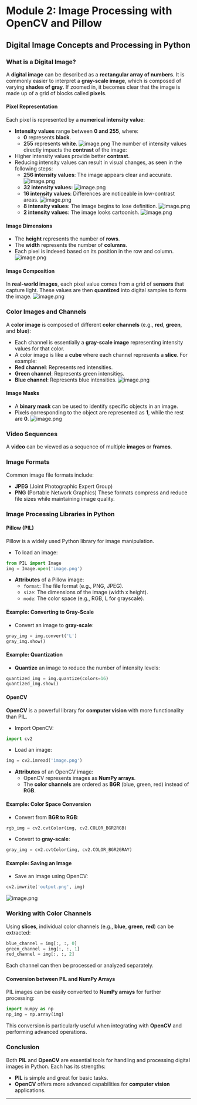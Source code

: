 

# Module 2: Image Processing with OpenCV and Pillow
## Digital Image Concepts and Processing in Python
### What is a Digital Image?
A **digital image** can be described as a **rectangular array of numbers**. It is commonly easier to interpret a **gray-scale image**, which is composed of varying **shades of gray**. If zoomed in, it becomes clear that the image is made up of a grid of blocks called **pixels**.
#### Pixel Representation
Each pixel is represented by a **numerical intensity value**:
- **Intensity values** range between **0 and 255**, where:
	- **0** represents **black**.
	- **255** represents **white**.
![image.png](https://prod-files-secure.s3.us-west-2.amazonaws.com/03e82b26-cccb-4906-bb56-adabcbdc0655/fa1bb4aa-313a-44c2-a7b3-7fa4a8432b08/image.png?X-Amz-Algorithm=AWS4-HMAC-SHA256&X-Amz-Content-Sha256=UNSIGNED-PAYLOAD&X-Amz-Credential=ASIAZI2LB466Y322KDY7%2F20250204%2Fus-west-2%2Fs3%2Faws4_request&X-Amz-Date=20250204T111219Z&X-Amz-Expires=3600&X-Amz-Security-Token=IQoJb3JpZ2luX2VjEBMaCXVzLXdlc3QtMiJHMEUCIQDXlCLACCHagyPafEmcGPJEg396iUQTPgene5rKvpp71wIgJy7zXu2PAVNUPpM34Vf%2BpYrmY%2BiLfrvmgO82z9ZMnk4q%2FwMILBAAGgw2Mzc0MjMxODM4MDUiDNaqRsSHH%2BhnMbrcRyrcAwfgFd%2FJLriAFzLjTHK2eY9a2gotJZYbGUt3Vr3QXlcGRWQX2CqHGGBFt27FO2UsviBj0%2F5bbQJM1o0fcAZogxJqtgHbdbDSLAbs%2Fx31HpfUEQ0EmCJrWEC2Af5Qf0OMPIEsnOoGvYDNQRNJzHs0Uh67jyAqDxZe9V2X8mHPFWoWxGKol7aKNWPGTZZGwwkMH4f9IhBgxnAJ0dCVSpwMwFV5cfLqtp4Pbwgc%2BUa%2BsSoxUDrm5u%2BO0jC46isDTXkcMazPaGDEwNPaMcbdeqLfbLWKwuxC185WHrByaj4r7c9Rg96EBe6xzYywa1yo9fYRtt9JSNuhBA7xgXI4r%2F9Aejw2DP%2FQhTnA2pMB%2Fut%2FeNfCKNuTpRQu9T1UaKJ2VJKVRu19kAyd%2B3DaZUnjgDJxKzWTYcsVRh4GLnKL5rvc2XCLzQq%2FN1vccmAzRR4G9H8%2FdP1lp9Yv48Uu4l2P4ib95uKZLHDKLFmbyeF9bqWd2PS1QIOSTlxz7fYuUxqDF3VMaYFJ4ddXauxRQZhp8A9dXR3oBEP3KAuQF1toSEWgWfT43bloADi72buy7ZjCTk9jH2uHUAec09jgVLt26mmQESt99HDeybgmkDR9IRjqczwshKwqwr95oEg5hghcMOLlh70GOqUBnjAe%2BcjhQVNOW9LZjEbj0QoMKzTT3OlyG3tpi2Wa1AntH4pXlQ7V99nkGq%2FpHETSrWWwWfCZLxD2rgld%2By2WqmPDlaCfF95BcP1SBZ%2FyN3Ll%2FCXm%2F2zx4ejwTbz7Wb%2BT0oAOY4nL1MqYuIodrZQRgYsdP%2BwczprShVcFs%2BUOP0IEG%2BNjt1L2LdoSsN4C%2FZWin2DFmVKcqWRQvuiI5VGdarcp1IYS&X-Amz-Signature=84c401873c727dd30b736e009cd62f9feb04759189638883a565fc77411838e2&X-Amz-SignedHeaders=host&x-id=GetObject)
The number of intensity values directly impacts the **contrast** of the image:
- Higher intensity values provide better **contrast**.
- Reducing intensity values can result in visual changes, as seen in the following steps:
	- **256 intensity values**: The image appears clear and accurate.
![image.png](https://prod-files-secure.s3.us-west-2.amazonaws.com/03e82b26-cccb-4906-bb56-adabcbdc0655/0de7dfb4-99dc-4b87-8932-5165b3c3b775/image.png?X-Amz-Algorithm=AWS4-HMAC-SHA256&X-Amz-Content-Sha256=UNSIGNED-PAYLOAD&X-Amz-Credential=ASIAZI2LB466RTQN3R3D%2F20250204%2Fus-west-2%2Fs3%2Faws4_request&X-Amz-Date=20250204T111220Z&X-Amz-Expires=3600&X-Amz-Security-Token=IQoJb3JpZ2luX2VjEBMaCXVzLXdlc3QtMiJHMEUCIQC2i9feynNpwykS%2FBMt9UDkEJ%2FN1HPKJePCuZ9%2BPpXWvAIgOlHh3jBjANbZ1fLA2QFqzPuQK%2FrOSQaQB7Q6j0UhGdgq%2FwMILBAAGgw2Mzc0MjMxODM4MDUiDC%2FakfuVnne6MdMvxircA0HRto24jAd2QUsbdSSh1L1NeCBgpRaKWZjMJwD5EixxGxuWaeBK4swG5NulGGvyualIsxHXH8uMzGLTlu5iCw6ctyfmb4OLOEwholWebINYtwC9WsrLRNW1MX9DYgx%2FrHz8IyL9SQ6I5jUV0Ttt6hJSYiIFHGyTjfQeC3Ae5hMLkgIQtW94gwVonzcxJ23ZJtGkYURskJvjDZlZgmzhR9UM5tQ2H6wk2BVDrpGL1558ARKKSBd48DpNv4Bb4pXCWZ93tCJOqtaX2lKdgJKjP4zqiIyJuUmb52ab2zfuqDdsePoIxQR1ZvT6phLiDrheqyzBCisI4y%2B8j6q%2FQ1IEYffBCKXun%2F4ejXSyKv3UhYb1vjNgyNBNTR52PRGzBzNi3XBcKBXEPLdLZczVbd14MBrZYo96zpHH%2BTmp3cYV43RKsDoFWQYIgECfX008QsR6UoFsrpVP6%2FGcscys5vy1%2BPjYKzLXEojRUNs6fVQ4hCQYCrIwu1ttvAHZ6FXGjVPY0tz8g%2B6tXb683lW%2FT30rfY85ajTBexzcKgGLy9RpCbBDUEGIF3HsS%2BF3Zp9cNlV5bCV2fAPmnGEBCUZ4ChnP5IRqshgUPpR70ESSc2psb8DOoskWaA66TcGbuyl5MIDmh70GOqUBxiM%2BjB%2Bya%2FIoJ9SJtaXH8lKUXTGcMciZckGJ8m7XCPgGERRuINRcE9z%2B%2FJXe%2BGqKsJNS0KWY4rgX%2FEuAg1%2BFXDthEOUlgzsRAJz9uX%2B88E0IR2IsLDVzD%2BVCSrzNyrMg9IB8he9V1QIjLn2wW7pQv%2BXArTR26g4CTIYBpvwFfiU4B3CfP%2BAP59gqMMoz45WCrSmx5umXmkhOMAW2kmw4RhewaZq%2F&X-Amz-Signature=84e9ad13ea410e76e93478a1441bd1c0cbf5f4dceff26b1469ce7d6361dc4abf&X-Amz-SignedHeaders=host&x-id=GetObject)
	- **32 intensity values:**
![image.png](https://prod-files-secure.s3.us-west-2.amazonaws.com/03e82b26-cccb-4906-bb56-adabcbdc0655/7eb81f08-b190-4c5a-ba2b-2a498a15b2c4/image.png?X-Amz-Algorithm=AWS4-HMAC-SHA256&X-Amz-Content-Sha256=UNSIGNED-PAYLOAD&X-Amz-Credential=ASIAZI2LB466RTQN3R3D%2F20250204%2Fus-west-2%2Fs3%2Faws4_request&X-Amz-Date=20250204T111220Z&X-Amz-Expires=3600&X-Amz-Security-Token=IQoJb3JpZ2luX2VjEBMaCXVzLXdlc3QtMiJHMEUCIQC2i9feynNpwykS%2FBMt9UDkEJ%2FN1HPKJePCuZ9%2BPpXWvAIgOlHh3jBjANbZ1fLA2QFqzPuQK%2FrOSQaQB7Q6j0UhGdgq%2FwMILBAAGgw2Mzc0MjMxODM4MDUiDC%2FakfuVnne6MdMvxircA0HRto24jAd2QUsbdSSh1L1NeCBgpRaKWZjMJwD5EixxGxuWaeBK4swG5NulGGvyualIsxHXH8uMzGLTlu5iCw6ctyfmb4OLOEwholWebINYtwC9WsrLRNW1MX9DYgx%2FrHz8IyL9SQ6I5jUV0Ttt6hJSYiIFHGyTjfQeC3Ae5hMLkgIQtW94gwVonzcxJ23ZJtGkYURskJvjDZlZgmzhR9UM5tQ2H6wk2BVDrpGL1558ARKKSBd48DpNv4Bb4pXCWZ93tCJOqtaX2lKdgJKjP4zqiIyJuUmb52ab2zfuqDdsePoIxQR1ZvT6phLiDrheqyzBCisI4y%2B8j6q%2FQ1IEYffBCKXun%2F4ejXSyKv3UhYb1vjNgyNBNTR52PRGzBzNi3XBcKBXEPLdLZczVbd14MBrZYo96zpHH%2BTmp3cYV43RKsDoFWQYIgECfX008QsR6UoFsrpVP6%2FGcscys5vy1%2BPjYKzLXEojRUNs6fVQ4hCQYCrIwu1ttvAHZ6FXGjVPY0tz8g%2B6tXb683lW%2FT30rfY85ajTBexzcKgGLy9RpCbBDUEGIF3HsS%2BF3Zp9cNlV5bCV2fAPmnGEBCUZ4ChnP5IRqshgUPpR70ESSc2psb8DOoskWaA66TcGbuyl5MIDmh70GOqUBxiM%2BjB%2Bya%2FIoJ9SJtaXH8lKUXTGcMciZckGJ8m7XCPgGERRuINRcE9z%2B%2FJXe%2BGqKsJNS0KWY4rgX%2FEuAg1%2BFXDthEOUlgzsRAJz9uX%2B88E0IR2IsLDVzD%2BVCSrzNyrMg9IB8he9V1QIjLn2wW7pQv%2BXArTR26g4CTIYBpvwFfiU4B3CfP%2BAP59gqMMoz45WCrSmx5umXmkhOMAW2kmw4RhewaZq%2F&X-Amz-Signature=b95fc41f9cfd716fef06270b5776d9048d2b19d162d2b9e2cb06ed517e687b43&X-Amz-SignedHeaders=host&x-id=GetObject)
	- **16 intensity values**: Differences are noticeable in low-contrast areas.
![image.png](https://prod-files-secure.s3.us-west-2.amazonaws.com/03e82b26-cccb-4906-bb56-adabcbdc0655/6bf56d44-9a14-4b7b-98c2-1f00b8630f0c/image.png?X-Amz-Algorithm=AWS4-HMAC-SHA256&X-Amz-Content-Sha256=UNSIGNED-PAYLOAD&X-Amz-Credential=ASIAZI2LB466RTQN3R3D%2F20250204%2Fus-west-2%2Fs3%2Faws4_request&X-Amz-Date=20250204T111220Z&X-Amz-Expires=3600&X-Amz-Security-Token=IQoJb3JpZ2luX2VjEBMaCXVzLXdlc3QtMiJHMEUCIQC2i9feynNpwykS%2FBMt9UDkEJ%2FN1HPKJePCuZ9%2BPpXWvAIgOlHh3jBjANbZ1fLA2QFqzPuQK%2FrOSQaQB7Q6j0UhGdgq%2FwMILBAAGgw2Mzc0MjMxODM4MDUiDC%2FakfuVnne6MdMvxircA0HRto24jAd2QUsbdSSh1L1NeCBgpRaKWZjMJwD5EixxGxuWaeBK4swG5NulGGvyualIsxHXH8uMzGLTlu5iCw6ctyfmb4OLOEwholWebINYtwC9WsrLRNW1MX9DYgx%2FrHz8IyL9SQ6I5jUV0Ttt6hJSYiIFHGyTjfQeC3Ae5hMLkgIQtW94gwVonzcxJ23ZJtGkYURskJvjDZlZgmzhR9UM5tQ2H6wk2BVDrpGL1558ARKKSBd48DpNv4Bb4pXCWZ93tCJOqtaX2lKdgJKjP4zqiIyJuUmb52ab2zfuqDdsePoIxQR1ZvT6phLiDrheqyzBCisI4y%2B8j6q%2FQ1IEYffBCKXun%2F4ejXSyKv3UhYb1vjNgyNBNTR52PRGzBzNi3XBcKBXEPLdLZczVbd14MBrZYo96zpHH%2BTmp3cYV43RKsDoFWQYIgECfX008QsR6UoFsrpVP6%2FGcscys5vy1%2BPjYKzLXEojRUNs6fVQ4hCQYCrIwu1ttvAHZ6FXGjVPY0tz8g%2B6tXb683lW%2FT30rfY85ajTBexzcKgGLy9RpCbBDUEGIF3HsS%2BF3Zp9cNlV5bCV2fAPmnGEBCUZ4ChnP5IRqshgUPpR70ESSc2psb8DOoskWaA66TcGbuyl5MIDmh70GOqUBxiM%2BjB%2Bya%2FIoJ9SJtaXH8lKUXTGcMciZckGJ8m7XCPgGERRuINRcE9z%2B%2FJXe%2BGqKsJNS0KWY4rgX%2FEuAg1%2BFXDthEOUlgzsRAJz9uX%2B88E0IR2IsLDVzD%2BVCSrzNyrMg9IB8he9V1QIjLn2wW7pQv%2BXArTR26g4CTIYBpvwFfiU4B3CfP%2BAP59gqMMoz45WCrSmx5umXmkhOMAW2kmw4RhewaZq%2F&X-Amz-Signature=dace69acc248dc467ddf00c145084051f00a79ed132edc4af91c036e9c901a9e&X-Amz-SignedHeaders=host&x-id=GetObject)
	- **8 intensity values**: The image begins to lose definition.
![image.png](https://prod-files-secure.s3.us-west-2.amazonaws.com/03e82b26-cccb-4906-bb56-adabcbdc0655/cca05878-ca1a-43e0-8bec-1d146756f9ae/image.png?X-Amz-Algorithm=AWS4-HMAC-SHA256&X-Amz-Content-Sha256=UNSIGNED-PAYLOAD&X-Amz-Credential=ASIAZI2LB466RTQN3R3D%2F20250204%2Fus-west-2%2Fs3%2Faws4_request&X-Amz-Date=20250204T111220Z&X-Amz-Expires=3600&X-Amz-Security-Token=IQoJb3JpZ2luX2VjEBMaCXVzLXdlc3QtMiJHMEUCIQC2i9feynNpwykS%2FBMt9UDkEJ%2FN1HPKJePCuZ9%2BPpXWvAIgOlHh3jBjANbZ1fLA2QFqzPuQK%2FrOSQaQB7Q6j0UhGdgq%2FwMILBAAGgw2Mzc0MjMxODM4MDUiDC%2FakfuVnne6MdMvxircA0HRto24jAd2QUsbdSSh1L1NeCBgpRaKWZjMJwD5EixxGxuWaeBK4swG5NulGGvyualIsxHXH8uMzGLTlu5iCw6ctyfmb4OLOEwholWebINYtwC9WsrLRNW1MX9DYgx%2FrHz8IyL9SQ6I5jUV0Ttt6hJSYiIFHGyTjfQeC3Ae5hMLkgIQtW94gwVonzcxJ23ZJtGkYURskJvjDZlZgmzhR9UM5tQ2H6wk2BVDrpGL1558ARKKSBd48DpNv4Bb4pXCWZ93tCJOqtaX2lKdgJKjP4zqiIyJuUmb52ab2zfuqDdsePoIxQR1ZvT6phLiDrheqyzBCisI4y%2B8j6q%2FQ1IEYffBCKXun%2F4ejXSyKv3UhYb1vjNgyNBNTR52PRGzBzNi3XBcKBXEPLdLZczVbd14MBrZYo96zpHH%2BTmp3cYV43RKsDoFWQYIgECfX008QsR6UoFsrpVP6%2FGcscys5vy1%2BPjYKzLXEojRUNs6fVQ4hCQYCrIwu1ttvAHZ6FXGjVPY0tz8g%2B6tXb683lW%2FT30rfY85ajTBexzcKgGLy9RpCbBDUEGIF3HsS%2BF3Zp9cNlV5bCV2fAPmnGEBCUZ4ChnP5IRqshgUPpR70ESSc2psb8DOoskWaA66TcGbuyl5MIDmh70GOqUBxiM%2BjB%2Bya%2FIoJ9SJtaXH8lKUXTGcMciZckGJ8m7XCPgGERRuINRcE9z%2B%2FJXe%2BGqKsJNS0KWY4rgX%2FEuAg1%2BFXDthEOUlgzsRAJz9uX%2B88E0IR2IsLDVzD%2BVCSrzNyrMg9IB8he9V1QIjLn2wW7pQv%2BXArTR26g4CTIYBpvwFfiU4B3CfP%2BAP59gqMMoz45WCrSmx5umXmkhOMAW2kmw4RhewaZq%2F&X-Amz-Signature=04eb346cbf117abb001a34f1deb10080f7f16c857d310905adc110e9d9474a90&X-Amz-SignedHeaders=host&x-id=GetObject)
	- **2 intensity values**: The image looks cartoonish.
![image.png](https://prod-files-secure.s3.us-west-2.amazonaws.com/03e82b26-cccb-4906-bb56-adabcbdc0655/12da64d7-6b97-44e0-bc2c-52b9c47ce212/image.png?X-Amz-Algorithm=AWS4-HMAC-SHA256&X-Amz-Content-Sha256=UNSIGNED-PAYLOAD&X-Amz-Credential=ASIAZI2LB466RTQN3R3D%2F20250204%2Fus-west-2%2Fs3%2Faws4_request&X-Amz-Date=20250204T111220Z&X-Amz-Expires=3600&X-Amz-Security-Token=IQoJb3JpZ2luX2VjEBMaCXVzLXdlc3QtMiJHMEUCIQC2i9feynNpwykS%2FBMt9UDkEJ%2FN1HPKJePCuZ9%2BPpXWvAIgOlHh3jBjANbZ1fLA2QFqzPuQK%2FrOSQaQB7Q6j0UhGdgq%2FwMILBAAGgw2Mzc0MjMxODM4MDUiDC%2FakfuVnne6MdMvxircA0HRto24jAd2QUsbdSSh1L1NeCBgpRaKWZjMJwD5EixxGxuWaeBK4swG5NulGGvyualIsxHXH8uMzGLTlu5iCw6ctyfmb4OLOEwholWebINYtwC9WsrLRNW1MX9DYgx%2FrHz8IyL9SQ6I5jUV0Ttt6hJSYiIFHGyTjfQeC3Ae5hMLkgIQtW94gwVonzcxJ23ZJtGkYURskJvjDZlZgmzhR9UM5tQ2H6wk2BVDrpGL1558ARKKSBd48DpNv4Bb4pXCWZ93tCJOqtaX2lKdgJKjP4zqiIyJuUmb52ab2zfuqDdsePoIxQR1ZvT6phLiDrheqyzBCisI4y%2B8j6q%2FQ1IEYffBCKXun%2F4ejXSyKv3UhYb1vjNgyNBNTR52PRGzBzNi3XBcKBXEPLdLZczVbd14MBrZYo96zpHH%2BTmp3cYV43RKsDoFWQYIgECfX008QsR6UoFsrpVP6%2FGcscys5vy1%2BPjYKzLXEojRUNs6fVQ4hCQYCrIwu1ttvAHZ6FXGjVPY0tz8g%2B6tXb683lW%2FT30rfY85ajTBexzcKgGLy9RpCbBDUEGIF3HsS%2BF3Zp9cNlV5bCV2fAPmnGEBCUZ4ChnP5IRqshgUPpR70ESSc2psb8DOoskWaA66TcGbuyl5MIDmh70GOqUBxiM%2BjB%2Bya%2FIoJ9SJtaXH8lKUXTGcMciZckGJ8m7XCPgGERRuINRcE9z%2B%2FJXe%2BGqKsJNS0KWY4rgX%2FEuAg1%2BFXDthEOUlgzsRAJz9uX%2B88E0IR2IsLDVzD%2BVCSrzNyrMg9IB8he9V1QIjLn2wW7pQv%2BXArTR26g4CTIYBpvwFfiU4B3CfP%2BAP59gqMMoz45WCrSmx5umXmkhOMAW2kmw4RhewaZq%2F&X-Amz-Signature=092cf9f50d85c03cc8c4aa8f361f00d0e5b5e8a4770256ad6022da13518c3a04&X-Amz-SignedHeaders=host&x-id=GetObject)
#### Image Dimensions
- The **height** represents the number of **rows**.
- The **width** represents the number of **columns**.
- Each pixel is indexed based on its position in the row and column.
![image.png](https://prod-files-secure.s3.us-west-2.amazonaws.com/03e82b26-cccb-4906-bb56-adabcbdc0655/ff056335-e79e-4491-b508-30cd45b6c194/image.png?X-Amz-Algorithm=AWS4-HMAC-SHA256&X-Amz-Content-Sha256=UNSIGNED-PAYLOAD&X-Amz-Credential=ASIAZI2LB466Y322KDY7%2F20250204%2Fus-west-2%2Fs3%2Faws4_request&X-Amz-Date=20250204T111220Z&X-Amz-Expires=3600&X-Amz-Security-Token=IQoJb3JpZ2luX2VjEBMaCXVzLXdlc3QtMiJHMEUCIQDXlCLACCHagyPafEmcGPJEg396iUQTPgene5rKvpp71wIgJy7zXu2PAVNUPpM34Vf%2BpYrmY%2BiLfrvmgO82z9ZMnk4q%2FwMILBAAGgw2Mzc0MjMxODM4MDUiDNaqRsSHH%2BhnMbrcRyrcAwfgFd%2FJLriAFzLjTHK2eY9a2gotJZYbGUt3Vr3QXlcGRWQX2CqHGGBFt27FO2UsviBj0%2F5bbQJM1o0fcAZogxJqtgHbdbDSLAbs%2Fx31HpfUEQ0EmCJrWEC2Af5Qf0OMPIEsnOoGvYDNQRNJzHs0Uh67jyAqDxZe9V2X8mHPFWoWxGKol7aKNWPGTZZGwwkMH4f9IhBgxnAJ0dCVSpwMwFV5cfLqtp4Pbwgc%2BUa%2BsSoxUDrm5u%2BO0jC46isDTXkcMazPaGDEwNPaMcbdeqLfbLWKwuxC185WHrByaj4r7c9Rg96EBe6xzYywa1yo9fYRtt9JSNuhBA7xgXI4r%2F9Aejw2DP%2FQhTnA2pMB%2Fut%2FeNfCKNuTpRQu9T1UaKJ2VJKVRu19kAyd%2B3DaZUnjgDJxKzWTYcsVRh4GLnKL5rvc2XCLzQq%2FN1vccmAzRR4G9H8%2FdP1lp9Yv48Uu4l2P4ib95uKZLHDKLFmbyeF9bqWd2PS1QIOSTlxz7fYuUxqDF3VMaYFJ4ddXauxRQZhp8A9dXR3oBEP3KAuQF1toSEWgWfT43bloADi72buy7ZjCTk9jH2uHUAec09jgVLt26mmQESt99HDeybgmkDR9IRjqczwshKwqwr95oEg5hghcMOLlh70GOqUBnjAe%2BcjhQVNOW9LZjEbj0QoMKzTT3OlyG3tpi2Wa1AntH4pXlQ7V99nkGq%2FpHETSrWWwWfCZLxD2rgld%2By2WqmPDlaCfF95BcP1SBZ%2FyN3Ll%2FCXm%2F2zx4ejwTbz7Wb%2BT0oAOY4nL1MqYuIodrZQRgYsdP%2BwczprShVcFs%2BUOP0IEG%2BNjt1L2LdoSsN4C%2FZWin2DFmVKcqWRQvuiI5VGdarcp1IYS&X-Amz-Signature=4892d04df336ad9573e67e22c5e15775ecb6c6605720cf61bab02323befb66f8&X-Amz-SignedHeaders=host&x-id=GetObject)
#### Image Composition
In **real-world images**, each pixel value comes from a grid of **sensors** that capture light. These values are then **quantized** into digital samples to form the image.
![image.png](https://prod-files-secure.s3.us-west-2.amazonaws.com/03e82b26-cccb-4906-bb56-adabcbdc0655/0c721ea0-409b-4d32-b630-a00d6f170d18/image.png?X-Amz-Algorithm=AWS4-HMAC-SHA256&X-Amz-Content-Sha256=UNSIGNED-PAYLOAD&X-Amz-Credential=ASIAZI2LB466Y322KDY7%2F20250204%2Fus-west-2%2Fs3%2Faws4_request&X-Amz-Date=20250204T111220Z&X-Amz-Expires=3600&X-Amz-Security-Token=IQoJb3JpZ2luX2VjEBMaCXVzLXdlc3QtMiJHMEUCIQDXlCLACCHagyPafEmcGPJEg396iUQTPgene5rKvpp71wIgJy7zXu2PAVNUPpM34Vf%2BpYrmY%2BiLfrvmgO82z9ZMnk4q%2FwMILBAAGgw2Mzc0MjMxODM4MDUiDNaqRsSHH%2BhnMbrcRyrcAwfgFd%2FJLriAFzLjTHK2eY9a2gotJZYbGUt3Vr3QXlcGRWQX2CqHGGBFt27FO2UsviBj0%2F5bbQJM1o0fcAZogxJqtgHbdbDSLAbs%2Fx31HpfUEQ0EmCJrWEC2Af5Qf0OMPIEsnOoGvYDNQRNJzHs0Uh67jyAqDxZe9V2X8mHPFWoWxGKol7aKNWPGTZZGwwkMH4f9IhBgxnAJ0dCVSpwMwFV5cfLqtp4Pbwgc%2BUa%2BsSoxUDrm5u%2BO0jC46isDTXkcMazPaGDEwNPaMcbdeqLfbLWKwuxC185WHrByaj4r7c9Rg96EBe6xzYywa1yo9fYRtt9JSNuhBA7xgXI4r%2F9Aejw2DP%2FQhTnA2pMB%2Fut%2FeNfCKNuTpRQu9T1UaKJ2VJKVRu19kAyd%2B3DaZUnjgDJxKzWTYcsVRh4GLnKL5rvc2XCLzQq%2FN1vccmAzRR4G9H8%2FdP1lp9Yv48Uu4l2P4ib95uKZLHDKLFmbyeF9bqWd2PS1QIOSTlxz7fYuUxqDF3VMaYFJ4ddXauxRQZhp8A9dXR3oBEP3KAuQF1toSEWgWfT43bloADi72buy7ZjCTk9jH2uHUAec09jgVLt26mmQESt99HDeybgmkDR9IRjqczwshKwqwr95oEg5hghcMOLlh70GOqUBnjAe%2BcjhQVNOW9LZjEbj0QoMKzTT3OlyG3tpi2Wa1AntH4pXlQ7V99nkGq%2FpHETSrWWwWfCZLxD2rgld%2By2WqmPDlaCfF95BcP1SBZ%2FyN3Ll%2FCXm%2F2zx4ejwTbz7Wb%2BT0oAOY4nL1MqYuIodrZQRgYsdP%2BwczprShVcFs%2BUOP0IEG%2BNjt1L2LdoSsN4C%2FZWin2DFmVKcqWRQvuiI5VGdarcp1IYS&X-Amz-Signature=c0a85003e01035ea4a9882dff5251ef970ff1bf0cad595aedd7eb6e074b22113&X-Amz-SignedHeaders=host&x-id=GetObject)
### Color Images and Channels
A **color image** is composed of different **color channels** (e.g., **red**, **green**, and **blue**):
- Each channel is essentially a **gray-scale image** representing intensity values for that color.
- A color image is like a **cube** where each channel represents a **slice**.
For example:
- **Red channel**: Represents red intensities.
- **Green channel**: Represents green intensities.
- **Blue channel**: Represents blue intensities.
![image.png](https://prod-files-secure.s3.us-west-2.amazonaws.com/03e82b26-cccb-4906-bb56-adabcbdc0655/c0cc17c9-842f-413f-82e8-f3f44278cf74/image.png?X-Amz-Algorithm=AWS4-HMAC-SHA256&X-Amz-Content-Sha256=UNSIGNED-PAYLOAD&X-Amz-Credential=ASIAZI2LB466Y322KDY7%2F20250204%2Fus-west-2%2Fs3%2Faws4_request&X-Amz-Date=20250204T111219Z&X-Amz-Expires=3600&X-Amz-Security-Token=IQoJb3JpZ2luX2VjEBMaCXVzLXdlc3QtMiJHMEUCIQDXlCLACCHagyPafEmcGPJEg396iUQTPgene5rKvpp71wIgJy7zXu2PAVNUPpM34Vf%2BpYrmY%2BiLfrvmgO82z9ZMnk4q%2FwMILBAAGgw2Mzc0MjMxODM4MDUiDNaqRsSHH%2BhnMbrcRyrcAwfgFd%2FJLriAFzLjTHK2eY9a2gotJZYbGUt3Vr3QXlcGRWQX2CqHGGBFt27FO2UsviBj0%2F5bbQJM1o0fcAZogxJqtgHbdbDSLAbs%2Fx31HpfUEQ0EmCJrWEC2Af5Qf0OMPIEsnOoGvYDNQRNJzHs0Uh67jyAqDxZe9V2X8mHPFWoWxGKol7aKNWPGTZZGwwkMH4f9IhBgxnAJ0dCVSpwMwFV5cfLqtp4Pbwgc%2BUa%2BsSoxUDrm5u%2BO0jC46isDTXkcMazPaGDEwNPaMcbdeqLfbLWKwuxC185WHrByaj4r7c9Rg96EBe6xzYywa1yo9fYRtt9JSNuhBA7xgXI4r%2F9Aejw2DP%2FQhTnA2pMB%2Fut%2FeNfCKNuTpRQu9T1UaKJ2VJKVRu19kAyd%2B3DaZUnjgDJxKzWTYcsVRh4GLnKL5rvc2XCLzQq%2FN1vccmAzRR4G9H8%2FdP1lp9Yv48Uu4l2P4ib95uKZLHDKLFmbyeF9bqWd2PS1QIOSTlxz7fYuUxqDF3VMaYFJ4ddXauxRQZhp8A9dXR3oBEP3KAuQF1toSEWgWfT43bloADi72buy7ZjCTk9jH2uHUAec09jgVLt26mmQESt99HDeybgmkDR9IRjqczwshKwqwr95oEg5hghcMOLlh70GOqUBnjAe%2BcjhQVNOW9LZjEbj0QoMKzTT3OlyG3tpi2Wa1AntH4pXlQ7V99nkGq%2FpHETSrWWwWfCZLxD2rgld%2By2WqmPDlaCfF95BcP1SBZ%2FyN3Ll%2FCXm%2F2zx4ejwTbz7Wb%2BT0oAOY4nL1MqYuIodrZQRgYsdP%2BwczprShVcFs%2BUOP0IEG%2BNjt1L2LdoSsN4C%2FZWin2DFmVKcqWRQvuiI5VGdarcp1IYS&X-Amz-Signature=91c51821d08cdee0072af811cd09f1035c087bd6dbbfef5108743efadac98991&X-Amz-SignedHeaders=host&x-id=GetObject)
#### Image Masks
- A **binary mask** can be used to identify specific objects in an image.
- Pixels corresponding to the object are represented as **1**, while the rest are **0**.
![image.png](https://prod-files-secure.s3.us-west-2.amazonaws.com/03e82b26-cccb-4906-bb56-adabcbdc0655/667eab4d-d19d-4618-81d0-663b6beb002c/image.png?X-Amz-Algorithm=AWS4-HMAC-SHA256&X-Amz-Content-Sha256=UNSIGNED-PAYLOAD&X-Amz-Credential=ASIAZI2LB466Y322KDY7%2F20250204%2Fus-west-2%2Fs3%2Faws4_request&X-Amz-Date=20250204T111219Z&X-Amz-Expires=3600&X-Amz-Security-Token=IQoJb3JpZ2luX2VjEBMaCXVzLXdlc3QtMiJHMEUCIQDXlCLACCHagyPafEmcGPJEg396iUQTPgene5rKvpp71wIgJy7zXu2PAVNUPpM34Vf%2BpYrmY%2BiLfrvmgO82z9ZMnk4q%2FwMILBAAGgw2Mzc0MjMxODM4MDUiDNaqRsSHH%2BhnMbrcRyrcAwfgFd%2FJLriAFzLjTHK2eY9a2gotJZYbGUt3Vr3QXlcGRWQX2CqHGGBFt27FO2UsviBj0%2F5bbQJM1o0fcAZogxJqtgHbdbDSLAbs%2Fx31HpfUEQ0EmCJrWEC2Af5Qf0OMPIEsnOoGvYDNQRNJzHs0Uh67jyAqDxZe9V2X8mHPFWoWxGKol7aKNWPGTZZGwwkMH4f9IhBgxnAJ0dCVSpwMwFV5cfLqtp4Pbwgc%2BUa%2BsSoxUDrm5u%2BO0jC46isDTXkcMazPaGDEwNPaMcbdeqLfbLWKwuxC185WHrByaj4r7c9Rg96EBe6xzYywa1yo9fYRtt9JSNuhBA7xgXI4r%2F9Aejw2DP%2FQhTnA2pMB%2Fut%2FeNfCKNuTpRQu9T1UaKJ2VJKVRu19kAyd%2B3DaZUnjgDJxKzWTYcsVRh4GLnKL5rvc2XCLzQq%2FN1vccmAzRR4G9H8%2FdP1lp9Yv48Uu4l2P4ib95uKZLHDKLFmbyeF9bqWd2PS1QIOSTlxz7fYuUxqDF3VMaYFJ4ddXauxRQZhp8A9dXR3oBEP3KAuQF1toSEWgWfT43bloADi72buy7ZjCTk9jH2uHUAec09jgVLt26mmQESt99HDeybgmkDR9IRjqczwshKwqwr95oEg5hghcMOLlh70GOqUBnjAe%2BcjhQVNOW9LZjEbj0QoMKzTT3OlyG3tpi2Wa1AntH4pXlQ7V99nkGq%2FpHETSrWWwWfCZLxD2rgld%2By2WqmPDlaCfF95BcP1SBZ%2FyN3Ll%2FCXm%2F2zx4ejwTbz7Wb%2BT0oAOY4nL1MqYuIodrZQRgYsdP%2BwczprShVcFs%2BUOP0IEG%2BNjt1L2LdoSsN4C%2FZWin2DFmVKcqWRQvuiI5VGdarcp1IYS&X-Amz-Signature=1fdf04fd3f9bbde87102857a7982c79dc80b22fc939cb79f66f98a4443979301&X-Amz-SignedHeaders=host&x-id=GetObject)
### Video Sequences
A **video** can be viewed as a sequence of multiple **images** or **frames**.
### Image Formats
Common image file formats include:
- **JPEG** (Joint Photographic Expert Group)
- **PNG** (Portable Network Graphics)
These formats compress and reduce file sizes while maintaining image quality.
### Image Processing Libraries in Python
#### Pillow (PIL)
Pillow is a widely used Python library for image manipulation.
- To load an image:
```python
from PIL import Image
img = Image.open('image.png')
```
- **Attributes** of a Pillow image:
	- `format`: The file format (e.g., PNG, JPEG).
	- `size`: The dimensions of the image (width x height).
	- `mode`: The color space (e.g., RGB, L for grayscale).
#### Example: Converting to Gray-Scale
- Convert an image to **gray-scale**:
```python
gray_img = img.convert('L')
gray_img.show()
```
#### Example: Quantization
- **Quantize** an image to reduce the number of intensity levels:
```python
quantized_img = img.quantize(colors=16)
quantized_img.show()
```
#### OpenCV
**OpenCV** is a powerful library for **computer vision** with more functionality than PIL.
- Import OpenCV:
```python
import cv2
```
- Load an image:
```python
img = cv2.imread('image.png')
```
- **Attributes** of an OpenCV image:
	- OpenCV represents images as **NumPy arrays**.
	- The **color channels** are ordered as **BGR** (blue, green, red) instead of **RGB**.
#### Example: Color Space Conversion
- Convert from **BGR to RGB**:
```python
rgb_img = cv2.cvtColor(img, cv2.COLOR_BGR2RGB)
```
- Convert to **gray-scale**:
```python
gray_img = cv2.cvtColor(img, cv2.COLOR_BGR2GRAY)
```
#### Example: Saving an Image
- Save an image using OpenCV:
```python
cv2.imwrite('output.png', img)
```
![image.png](https://prod-files-secure.s3.us-west-2.amazonaws.com/03e82b26-cccb-4906-bb56-adabcbdc0655/25fcc977-54ea-484c-997e-9b6bd016f347/image.png?X-Amz-Algorithm=AWS4-HMAC-SHA256&X-Amz-Content-Sha256=UNSIGNED-PAYLOAD&X-Amz-Credential=ASIAZI2LB466Y322KDY7%2F20250204%2Fus-west-2%2Fs3%2Faws4_request&X-Amz-Date=20250204T111220Z&X-Amz-Expires=3600&X-Amz-Security-Token=IQoJb3JpZ2luX2VjEBMaCXVzLXdlc3QtMiJHMEUCIQDXlCLACCHagyPafEmcGPJEg396iUQTPgene5rKvpp71wIgJy7zXu2PAVNUPpM34Vf%2BpYrmY%2BiLfrvmgO82z9ZMnk4q%2FwMILBAAGgw2Mzc0MjMxODM4MDUiDNaqRsSHH%2BhnMbrcRyrcAwfgFd%2FJLriAFzLjTHK2eY9a2gotJZYbGUt3Vr3QXlcGRWQX2CqHGGBFt27FO2UsviBj0%2F5bbQJM1o0fcAZogxJqtgHbdbDSLAbs%2Fx31HpfUEQ0EmCJrWEC2Af5Qf0OMPIEsnOoGvYDNQRNJzHs0Uh67jyAqDxZe9V2X8mHPFWoWxGKol7aKNWPGTZZGwwkMH4f9IhBgxnAJ0dCVSpwMwFV5cfLqtp4Pbwgc%2BUa%2BsSoxUDrm5u%2BO0jC46isDTXkcMazPaGDEwNPaMcbdeqLfbLWKwuxC185WHrByaj4r7c9Rg96EBe6xzYywa1yo9fYRtt9JSNuhBA7xgXI4r%2F9Aejw2DP%2FQhTnA2pMB%2Fut%2FeNfCKNuTpRQu9T1UaKJ2VJKVRu19kAyd%2B3DaZUnjgDJxKzWTYcsVRh4GLnKL5rvc2XCLzQq%2FN1vccmAzRR4G9H8%2FdP1lp9Yv48Uu4l2P4ib95uKZLHDKLFmbyeF9bqWd2PS1QIOSTlxz7fYuUxqDF3VMaYFJ4ddXauxRQZhp8A9dXR3oBEP3KAuQF1toSEWgWfT43bloADi72buy7ZjCTk9jH2uHUAec09jgVLt26mmQESt99HDeybgmkDR9IRjqczwshKwqwr95oEg5hghcMOLlh70GOqUBnjAe%2BcjhQVNOW9LZjEbj0QoMKzTT3OlyG3tpi2Wa1AntH4pXlQ7V99nkGq%2FpHETSrWWwWfCZLxD2rgld%2By2WqmPDlaCfF95BcP1SBZ%2FyN3Ll%2FCXm%2F2zx4ejwTbz7Wb%2BT0oAOY4nL1MqYuIodrZQRgYsdP%2BwczprShVcFs%2BUOP0IEG%2BNjt1L2LdoSsN4C%2FZWin2DFmVKcqWRQvuiI5VGdarcp1IYS&X-Amz-Signature=92e7dfeca7b1ac0b548b718b2ee7d1caf40a826208d4367a7194fffe587283cd&X-Amz-SignedHeaders=host&x-id=GetObject)
### Working with Color Channels
Using **slices**, individual color channels (e.g., **blue**, **green**, **red**) can be extracted:
```python
blue_channel = img[:, :, 0]
green_channel = img[:, :, 1]
red_channel = img[:, :, 2]
```
Each channel can then be processed or analyzed separately.
#### Conversion between PIL and NumPy Arrays
PIL images can be easily converted to **NumPy arrays** for further processing:
```python
import numpy as np
np_img = np.array(img)
```
This conversion is particularly useful when integrating with **OpenCV** and performing advanced operations.
### Conclusion
Both **PIL** and **OpenCV** are essential tools for handling and processing digital images in Python. Each has its strengths:
- **PIL** is simple and great for basic tasks.
- **OpenCV** offers more advanced capabilities for **computer vision** applications.
___


